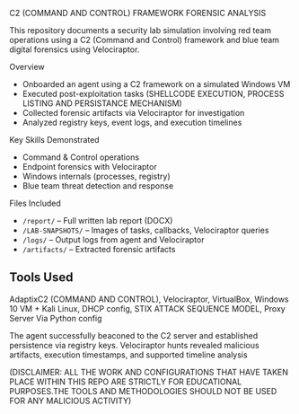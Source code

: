  C2 (COMMAND AND CONTROL) FRAMEWORK FORENSIC ANALYSIS

This repository documents a security lab simulation involving red team operations using a C2 (Command and Control) framework and blue team digital forensics using Velociraptor.



 Overview
- Onboarded an agent using a C2 framework on a simulated Windows VM
- Executed post-exploitation tasks (SHELLCODE EXECUTION, PROCESS LISTING AND PERSISTANCE MECHANISM)
- Collected forensic artifacts via Velociraptor for investigation
- Analyzed registry keys, event logs, and execution timelines

 Key Skills Demonstrated
- Command & Control operations
- Endpoint forensics with Velociraptor
- Windows internals (processes, registry)
- Blue team threat detection and response

Files Included
- `/report/` – Full written lab report (DOCX)
- `/LAB-SNAPSHOTS/` – Images of tasks, callbacks, Velociraptor queries
- `/logs/` – Output logs from agent and Velociraptor
- `/artifacts/` – Extracted forensic artifacts

## Tools Used
AdaptixC2 (COMMAND AND CONTROL),
Velociraptor,
VirtualBox,
Windows 10 VM + Kali Linux,
DHCP config,
STIX ATTACK SEQUENCE MODEL,
Proxy Server Via Python config


The agent successfully beaconed to the C2 server and established persistence via registry keys. Velociraptor hunts revealed malicious artifacts, execution timestamps, and supported timeline analysis

(DISCLAIMER: ALL THE WORK AND CONFIGURATIONS THAT HAVE TAKEN PLACE WITHIN THIS REPO ARE STRICTLY FOR EDUCATIONAL PURPOSES.THE TOOLS AND METHODOLOGIES SHOULD NOT BE USED FOR ANY MALICIOUS ACTIVITY)
